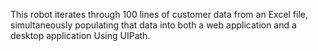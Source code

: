 This robot iterates through 100 lines of customer data from an Excel file, simultaneously populating that data into both a web application and a desktop application Using UIPath.

